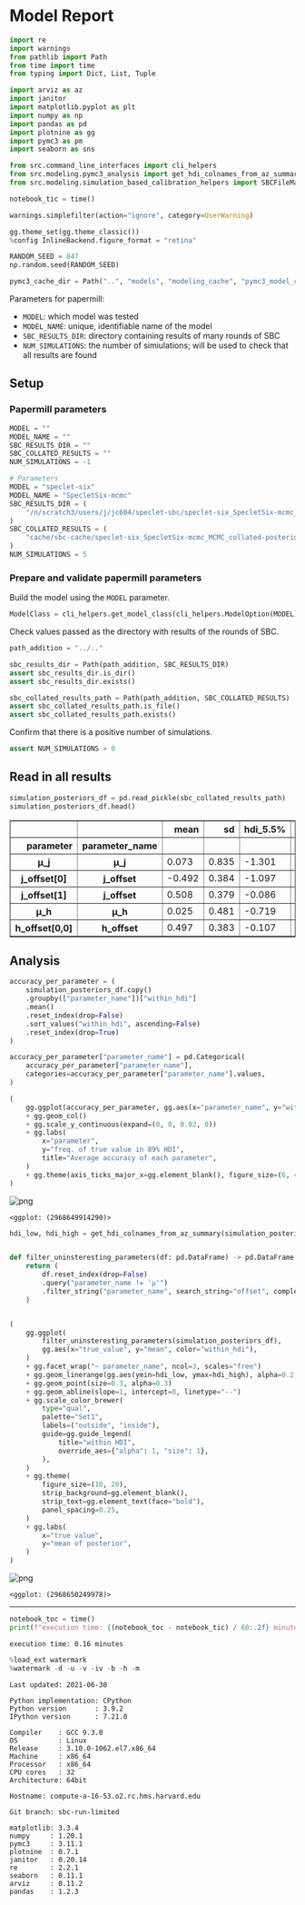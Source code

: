 # Model Report

```python
import re
import warnings
from pathlib import Path
from time import time
from typing import Dict, List, Tuple

import arviz as az
import janitor
import matplotlib.pyplot as plt
import numpy as np
import pandas as pd
import plotnine as gg
import pymc3 as pm
import seaborn as sns

from src.command_line_interfaces import cli_helpers
from src.modeling.pymc3_analysis import get_hdi_colnames_from_az_summary
from src.modeling.simulation_based_calibration_helpers import SBCFileManager

notebook_tic = time()

warnings.simplefilter(action="ignore", category=UserWarning)

gg.theme_set(gg.theme_classic())
%config InlineBackend.figure_format = "retina"

RANDOM_SEED = 847
np.random.seed(RANDOM_SEED)

pymc3_cache_dir = Path("..", "models", "modeling_cache", "pymc3_model_cache")
```

Parameters for papermill:

- `MODEL`: which model was tested
- `MODEL_NAME`: unique, identifiable name of the model
- `SBC_RESULTS_DIR`: directory containing results of many rounds of SBC
- `NUM_SIMULATIONS`: the number of simiulations; will be used to check that all results are found

## Setup

### Papermill parameters

```python
MODEL = ""
MODEL_NAME = ""
SBC_RESULTS_DIR = ""
SBC_COLLATED_RESULTS = ""
NUM_SIMULATIONS = -1
```

```python
# Parameters
MODEL = "speclet-six"
MODEL_NAME = "SpecletSix-mcmc"
SBC_RESULTS_DIR = (
    "/n/scratch3/users/j/jc604/speclet-sbc/speclet-six_SpecletSix-mcmc_MCMC"
)
SBC_COLLATED_RESULTS = (
    "cache/sbc-cache/speclet-six_SpecletSix-mcmc_MCMC_collated-posterior-summaries.pkl"
)
NUM_SIMULATIONS = 5

```

### Prepare and validate papermill parameters

Build the model using the `MODEL` parameter.

```python
ModelClass = cli_helpers.get_model_class(cli_helpers.ModelOption(MODEL))
```

Check values passed as the directory with results of the rounds of SBC.

```python
path_addition = "../.."

sbc_results_dir = Path(path_addition, SBC_RESULTS_DIR)
assert sbc_results_dir.is_dir()
assert sbc_results_dir.exists()

sbc_collated_results_path = Path(path_addition, SBC_COLLATED_RESULTS)
assert sbc_collated_results_path.is_file()
assert sbc_collated_results_path.exists()
```

Confirm that there is a positive number of simulations.

```python
assert NUM_SIMULATIONS > 0
```

## Read in all results

```python
simulation_posteriors_df = pd.read_pickle(sbc_collated_results_path)
simulation_posteriors_df.head()
```

<div>
<style scoped>
    .dataframe tbody tr th:only-of-type {
        vertical-align: middle;
    }

    .dataframe tbody tr th {
        vertical-align: top;
    }

    .dataframe thead th {
        text-align: right;
    }
</style>
<table border="1" class="dataframe">
  <thead>
    <tr style="text-align: right;">
      <th></th>
      <th></th>
      <th>mean</th>
      <th>sd</th>
      <th>hdi_5.5%</th>
      <th>hdi_94.5%</th>
      <th>mcse_mean</th>
      <th>mcse_sd</th>
      <th>ess_bulk</th>
      <th>ess_tail</th>
      <th>r_hat</th>
      <th>true_value</th>
      <th>simulation_id</th>
      <th>within_hdi</th>
    </tr>
    <tr>
      <th>parameter</th>
      <th>parameter_name</th>
      <th></th>
      <th></th>
      <th></th>
      <th></th>
      <th></th>
      <th></th>
      <th></th>
      <th></th>
      <th></th>
      <th></th>
      <th></th>
      <th></th>
    </tr>
  </thead>
  <tbody>
    <tr>
      <th>μ_j</th>
      <th>μ_j</th>
      <td>0.073</td>
      <td>0.835</td>
      <td>-1.301</td>
      <td>1.381</td>
      <td>0.008</td>
      <td>0.006</td>
      <td>12165.0</td>
      <td>11762.0</td>
      <td>1.0</td>
      <td>-1.347759</td>
      <td>sim_id_0000</td>
      <td>False</td>
    </tr>
    <tr>
      <th>j_offset[0]</th>
      <th>j_offset</th>
      <td>-0.492</td>
      <td>0.384</td>
      <td>-1.097</td>
      <td>0.131</td>
      <td>0.004</td>
      <td>0.003</td>
      <td>9206.0</td>
      <td>9653.0</td>
      <td>1.0</td>
      <td>-0.635242</td>
      <td>sim_id_0000</td>
      <td>True</td>
    </tr>
    <tr>
      <th>j_offset[1]</th>
      <th>j_offset</th>
      <td>0.508</td>
      <td>0.379</td>
      <td>-0.086</td>
      <td>1.110</td>
      <td>0.004</td>
      <td>0.003</td>
      <td>10313.0</td>
      <td>10822.0</td>
      <td>1.0</td>
      <td>0.484698</td>
      <td>sim_id_0000</td>
      <td>True</td>
    </tr>
    <tr>
      <th>μ_h</th>
      <th>μ_h</th>
      <td>0.025</td>
      <td>0.481</td>
      <td>-0.719</td>
      <td>0.809</td>
      <td>0.004</td>
      <td>0.004</td>
      <td>15481.0</td>
      <td>12116.0</td>
      <td>1.0</td>
      <td>-0.447733</td>
      <td>sim_id_0000</td>
      <td>True</td>
    </tr>
    <tr>
      <th>h_offset[0,0]</th>
      <th>h_offset</th>
      <td>0.497</td>
      <td>0.383</td>
      <td>-0.107</td>
      <td>1.117</td>
      <td>0.004</td>
      <td>0.003</td>
      <td>10870.0</td>
      <td>11039.0</td>
      <td>1.0</td>
      <td>0.193451</td>
      <td>sim_id_0000</td>
      <td>True</td>
    </tr>
  </tbody>
</table>
</div>

## Analysis

```python
accuracy_per_parameter = (
    simulation_posteriors_df.copy()
    .groupby(["parameter_name"])["within_hdi"]
    .mean()
    .reset_index(drop=False)
    .sort_values("within_hdi", ascending=False)
    .reset_index(drop=True)
)

accuracy_per_parameter["parameter_name"] = pd.Categorical(
    accuracy_per_parameter["parameter_name"],
    categories=accuracy_per_parameter["parameter_name"].values,
)

(
    gg.ggplot(accuracy_per_parameter, gg.aes(x="parameter_name", y="within_hdi"))
    + gg.geom_col()
    + gg.scale_y_continuous(expand=(0, 0, 0.02, 0))
    + gg.labs(
        x="parameter",
        y="freq. of true value in 89% HDI",
        title="Average accuracy of each parameter",
    )
    + gg.theme(axis_ticks_major_x=gg.element_blank(), figure_size=(6, 4))
)
```

![png](speclet-six_SpecletSix-mcmc_MCMC_sbc-results_files/speclet-six_SpecletSix-mcmc_MCMC_sbc-results_17_0.png)

    <ggplot: (2968649914290)>

```python
hdi_low, hdi_high = get_hdi_colnames_from_az_summary(simulation_posteriors_df)


def filter_uninsteresting_parameters(df: pd.DataFrame) -> pd.DataFrame:
    return (
        df.reset_index(drop=False)
        .query("parameter_name != 'μ'")
        .filter_string("parameter_name", search_string="offset", complement=True)
    )


(
    gg.ggplot(
        filter_uninsteresting_parameters(simulation_posteriors_df),
        gg.aes(x="true_value", y="mean", color="within_hdi"),
    )
    + gg.facet_wrap("~ parameter_name", ncol=3, scales="free")
    + gg.geom_linerange(gg.aes(ymin=hdi_low, ymax=hdi_high), alpha=0.2, size=0.2)
    + gg.geom_point(size=0.3, alpha=0.3)
    + gg.geom_abline(slope=1, intercept=0, linetype="--")
    + gg.scale_color_brewer(
        type="qual",
        palette="Set1",
        labels=("outside", "inside"),
        guide=gg.guide_legend(
            title="within HDI",
            override_aes={"alpha": 1, "size": 1},
        ),
    )
    + gg.theme(
        figure_size=(10, 20),
        strip_background=gg.element_blank(),
        strip_text=gg.element_text(face="bold"),
        panel_spacing=0.25,
    )
    + gg.labs(
        x="true value",
        y="mean of posterior",
    )
)
```

![png](speclet-six_SpecletSix-mcmc_MCMC_sbc-results_files/speclet-six_SpecletSix-mcmc_MCMC_sbc-results_18_0.png)

    <ggplot: (2968650249978)>

---

```python
notebook_toc = time()
print(f"execution time: {(notebook_toc - notebook_tic) / 60:.2f} minutes")
```

    execution time: 0.16 minutes

```python
%load_ext watermark
%watermark -d -u -v -iv -b -h -m
```

    Last updated: 2021-06-30

    Python implementation: CPython
    Python version       : 3.9.2
    IPython version      : 7.21.0

    Compiler    : GCC 9.3.0
    OS          : Linux
    Release     : 3.10.0-1062.el7.x86_64
    Machine     : x86_64
    Processor   : x86_64
    CPU cores   : 32
    Architecture: 64bit

    Hostname: compute-a-16-53.o2.rc.hms.harvard.edu

    Git branch: sbc-run-limited

    matplotlib: 3.3.4
    numpy     : 1.20.1
    pymc3     : 3.11.1
    plotnine  : 0.7.1
    janitor   : 0.20.14
    re        : 2.2.1
    seaborn   : 0.11.1
    arviz     : 0.11.2
    pandas    : 1.2.3
